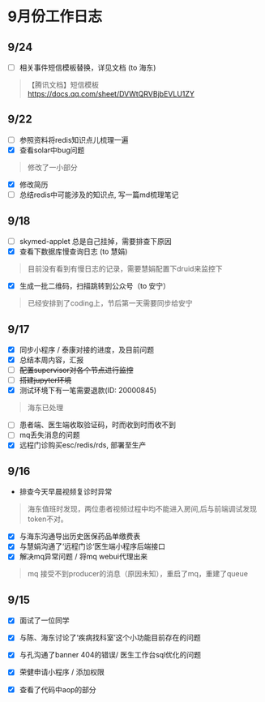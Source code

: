 
# 9月份工作日志



## 9/24

* [ ] 相关事件短信模板替换，详见文档 (to 海东)<br/>
> 【腾讯文档】短信模板 <br/>
> https://docs.qq.com/sheet/DVWtQRVBjbEVLU1ZY <br/>

## 9/22

* [ ] 参照资料将redis知识点儿梳理一遍
* [x] 查看solar中bug问题
>  修改了一小部分

* [x] 修改简历
* [ ] 总结redis中可能涉及的知识点, 写一篇md梳理笔记

## 9/18

* [ ] skymed-applet 总是自己挂掉，需要排查下原因
* [x] 查看下数据库慢查询日志 (to 慧娟)
> 目前没有看到有慢日志的记录，需要慧娟配置下druid来监控下
* [x] 生成一批二维码，扫描跳转到公众号（to 安宁）
> 已经安排到了coding上，节后第一天需要同步给安宁

## 9/17

* [x] 同步小程序 / 泰康对接的进度，及目前问题
* [x] 总结本周内容，汇报
* [ ] ~~配置supervisor对各个节点进行监控~~
* [ ] ~~搭建jupyter环境~~
* [x] 测试环境下有一笔需要退款(ID: 20000845)
>海东已处理
* [ ] 患者端、医生端收取验证码，时而收到时而收不到
* [ ] mq丢失消息的问题
* [x] 远程门诊购买esc/redis/rds, 部署至生产

## 9/16

* 排查今天早晨视频复诊时异常
> 海东值班时发现，两位患者视频过程中均不能进入房间,后与前端调试发现token不对。
* [x] 与海东沟通导出历史医保药品单缴费表
* [x] 与慧娟沟通了‘远程门诊‘医生端小程序后端接口
* [x] 解决mq异常问题 / 将mq webui代理出来
> mq 接受不到producer的消息（原因未知），重启了mq，重建了queue



## 9/15

* [x] 面试了一位同学
* [x] 与陈、海东讨论了‘疾病找科室’这个小功能目前存在的问题
* [x] 与孔沟通了banner 404的错误/ 医生工作台sql优化的问题
* [x] 荣健申请小程序 / 添加权限
* [x] 查看了代码中aop的部分

